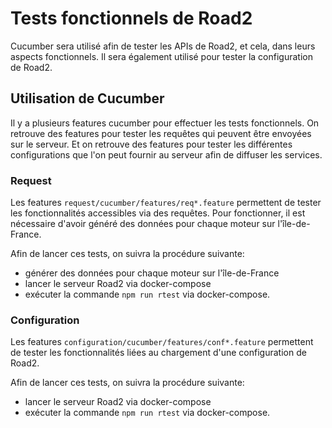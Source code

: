 # Tests fonctionnels de Road2

Cucumber sera utilisé afin de tester les APIs de Road2, et cela, dans leurs aspects fonctionnels. Il sera également utilisé pour tester la configuration de Road2. 

## Utilisation de Cucumber 

Il y a plusieurs features cucumber pour effectuer les tests fonctionnels. On retrouve des features pour tester les requêtes qui peuvent être envoyées sur le serveur. Et on retrouve des features pour tester les différentes configurations que l'on peut fournir au serveur afin de diffuser les services. 

### Request 

Les features `request/cucumber/features/req*.feature` permettent de tester les fonctionnalités accessibles via des requêtes. Pour fonctionner, il est nécessaire d'avoir généré des données pour chaque moteur sur l'île-de-France. 

Afin de lancer ces tests, on suivra la procédure suivante:
- générer des données pour chaque moteur sur l'île-de-France
- lancer le serveur Road2 via docker-compose 
- exécuter la commande `npm run rtest` via docker-compose. 

### Configuration 

Les features `configuration/cucumber/features/conf*.feature` permettent de tester les fonctionnalités liées au chargement d'une configuration de Road2. 

Afin de lancer ces tests, on suivra la procédure suivante:
- lancer le serveur Road2 via docker-compose 
- exécuter la commande `npm run rtest` via docker-compose. 






